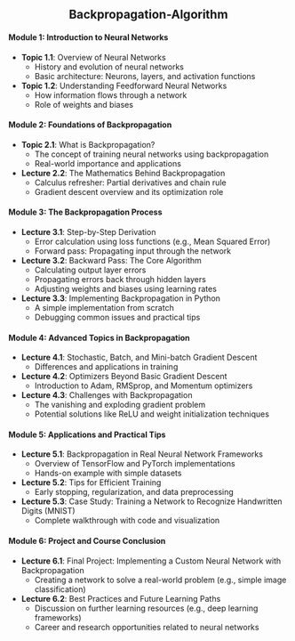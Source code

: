 ## <div align = "center">Backpropagation-Algorithm</div>

#### **Module 1: Introduction to Neural Networks**
- **Topic 1.1**: Overview of Neural Networks
  - History and evolution of neural networks
  - Basic architecture: Neurons, layers, and activation functions
- **Topic 1.2**: Understanding Feedforward Neural Networks
  - How information flows through a network
  - Role of weights and biases

#### **Module 2: Foundations of Backpropagation**
- **Topic 2.1**: What is Backpropagation?
  - The concept of training neural networks using backpropagation
  - Real-world importance and applications
- **Lecture 2.2**: The Mathematics Behind Backpropagation
  - Calculus refresher: Partial derivatives and chain rule
  - Gradient descent overview and its optimization role

#### **Module 3: The Backpropagation Process**
- **Lecture 3.1**: Step-by-Step Derivation
  - Error calculation using loss functions (e.g., Mean Squared Error)
  - Forward pass: Propagating input through the network
- **Lecture 3.2**: Backward Pass: The Core Algorithm
  - Calculating output layer errors
  - Propagating errors back through hidden layers
  - Adjusting weights and biases using learning rates
- **Lecture 3.3**: Implementing Backpropagation in Python
  - A simple implementation from scratch
  - Debugging common issues and practical tips

#### **Module 4: Advanced Topics in Backpropagation**
- **Lecture 4.1**: Stochastic, Batch, and Mini-batch Gradient Descent
  - Differences and applications in training
- **Lecture 4.2**: Optimizers Beyond Basic Gradient Descent
  - Introduction to Adam, RMSprop, and Momentum optimizers
- **Lecture 4.3**: Challenges with Backpropagation
  - The vanishing and exploding gradient problem
  - Potential solutions like ReLU and weight initialization techniques

#### **Module 5: Applications and Practical Tips**
- **Lecture 5.1**: Backpropagation in Real Neural Network Frameworks
  - Overview of TensorFlow and PyTorch implementations
  - Hands-on example with simple datasets
- **Lecture 5.2**: Tips for Efficient Training
  - Early stopping, regularization, and data preprocessing
- **Lecture 5.3**: Case Study: Training a Network to Recognize Handwritten Digits (MNIST)
  - Complete walkthrough with code and visualization

#### **Module 6: Project and Course Conclusion**
- **Lecture 6.1**: Final Project: Implementing a Custom Neural Network with Backpropagation
  - Creating a network to solve a real-world problem (e.g., simple image classification)
- **Lecture 6.2**: Best Practices and Future Learning Paths
  - Discussion on further learning resources (e.g., deep learning frameworks)
  - Career and research opportunities related to neural networks
